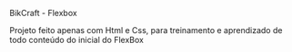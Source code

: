 BikCraft - Flexbox

Projeto feito apenas com Html e Css, para treinamento e aprendizado de todo conteúdo do inicial do FlexBox
